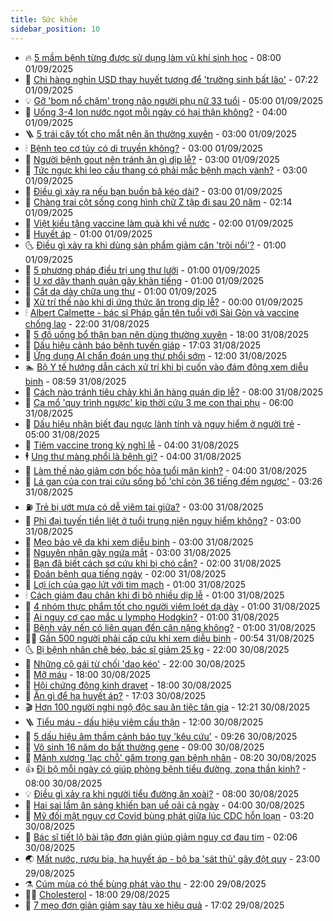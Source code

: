 ```yaml
---
title: Sức khỏe
sidebar_position: 10
---
```


<!-- vnexpress-suc-khoe:START -->
- 🔥 [5 mầm bệnh từng được sử dụng làm vũ khí sinh học](https://vnexpress.net/5-mam-benh-tung-duoc-su-dung-lam-vu-khi-sinh-hoc-4933865.html) - 08:00 01/09/2025
- 🥰 [Chi hàng nghìn USD thay huyết tương để &#39;trường sinh bất lão&#39;](https://vnexpress.net/chi-hang-nghin-usd-thay-huyet-tuong-de-truong-sinh-bat-lao-4933878.html) - 07:22 01/09/2025
- 💡 [Gỡ &#39;bom nổ chậm&#39; trong não người phụ nữ 33 tuổi](https://vnexpress.net/go-bom-no-cham-trong-nao-nguoi-phu-nu-33-tuoi-4933692.html) - 05:00 01/09/2025
- 🤗 [Uống 3-4 lon nước ngọt mỗi ngày có hại thận không?](https://vnexpress.net/uong-3-4-lon-nuoc-ngot-moi-ngay-co-hai-than-khong-4933754.html) - 04:00 01/09/2025
- 🪜 [5 trái cây tốt cho mắt nên ăn thường xuyên](https://vnexpress.net/5-trai-cay-tot-cho-mat-nen-an-thuong-xuyen-4933645.html) - 03:00 01/09/2025
- 🕯 [Bệnh teo cơ tủy có di truyền không?](https://vnexpress.net/benh-teo-co-tuy-co-di-truyen-khong-4933592.html) - 03:00 01/09/2025
- 🤭 [Người bệnh gout nên tránh ăn gì dịp lễ?](https://vnexpress.net/nguoi-benh-gout-nen-tranh-an-gi-dip-le-4933589.html) - 03:00 01/09/2025
- 👀 [Tức ngực khi leo cầu thang có phải mắc bệnh mạch vành?](https://vnexpress.net/tuc-nguc-khi-leo-cau-thang-co-phai-mac-benh-mach-vanh-4933586.html) - 03:00 01/09/2025
- 🌋 [Điều gì xảy ra nếu bạn buồn bã kéo dài?](https://vnexpress.net/dieu-gi-xay-ra-neu-ban-buon-ba-keo-dai-4933430.html) - 03:00 01/09/2025
- 🫶 [Chàng trai cột sống cong hình chữ Z tập đi sau 20 năm](https://vnexpress.net/chang-trai-cot-song-cong-hinh-chu-z-tap-di-sau-20-nam-4933873.html) - 02:14 01/09/2025
- 🦆 [Việt kiều tặng vaccine làm quà khi về nước](https://vnexpress.net/viet-kieu-tang-vaccine-lam-qua-khi-ve-nuoc-4933859.html) - 02:00 01/09/2025
- 🚀 [Huyết áp](https://vnexpress.net/huyet-ap-4933512.html) - 01:00 01/09/2025
- 🌜 [Điều gì xảy ra khi dùng sản phẩm giảm cân &#39;trôi nổi&#39;?](https://vnexpress.net/dieu-gi-xay-ra-khi-dung-san-pham-giam-can-troi-noi-4933425.html) - 01:00 01/09/2025
- 🧰 [5 phương pháp điều trị ung thư lưỡi](https://vnexpress.net/5-phuong-phap-dieu-tri-ung-thu-luoi-4933405.html) - 01:00 01/09/2025
- 💫 [U xơ dây thanh quản gây khàn tiếng](https://vnexpress.net/u-xo-day-thanh-quan-gay-khan-tieng-4933382.html) - 01:00 01/09/2025
- 🌝 [Cắt dạ dày chữa ung thư](https://vnexpress.net/cat-da-day-chua-ung-thu-4933381.html) - 01:00 01/09/2025
- 🗽 [Xử trí thế nào khi dị ứng thức ăn trong dịp lễ?](https://vnexpress.net/xu-tri-the-nao-khi-di-ung-thuc-an-trong-dip-le-4933757.html) - 00:00 01/09/2025
- 🕯 [Albert Calmette - bác sĩ Pháp gắn tên tuổi với Sài Gòn và vaccine chống lao](https://vnexpress.net/albert-calmette-bac-si-phap-gan-ten-tuoi-voi-sai-gon-va-vaccine-chong-lao-4932905.html) - 22:00 31/08/2025
- 🦅 [5 đồ uống bổ thận bạn nên dùng thường xuyên](https://vnexpress.net/5-do-uong-bo-than-ban-nen-dung-thuong-xuyen-4933658.html) - 18:00 31/08/2025
- 🦆 [Dấu hiệu cảnh báo bệnh tuyến giáp](https://vnexpress.net/dau-hieu-canh-bao-benh-tuyen-giap-4933239.html) - 17:03 31/08/2025
- 🎊 [Ứng dụng AI chẩn đoán ung thư phổi sớm](https://vnexpress.net/ung-dung-ai-chan-doan-ung-thu-phoi-som-4933674.html) - 12:00 31/08/2025
- 🏊 [Bộ Y tế hướng dẫn cách xử trí khi bị cuốn vào đám đông xem diễu binh](https://vnexpress.net/bo-y-te-huong-dan-cach-xu-tri-khi-bi-cuon-vao-dam-dong-xem-dieu-binh-4933745.html) - 08:59 31/08/2025
- 📝 [Cách nào tránh tiêu chảy khi ăn hàng quán dịp lễ?](https://vnexpress.net/cach-nao-tranh-tieu-chay-khi-an-hang-quan-dip-le-4933606.html) - 08:00 31/08/2025
- 💯 [Ca mổ &#39;quy trình ngược&#39; kịp thời cứu 3 mẹ con thai phụ](https://vnexpress.net/ca-mo-quy-trinh-nguoc-kip-thoi-cuu-3-me-con-thai-phu-4933018.html) - 06:00 31/08/2025
- 🌊 [Dấu hiệu nhận biết đau ngực lành tính và nguy hiểm ở người trẻ](https://vnexpress.net/dau-hieu-nhan-biet-dau-nguc-lanh-tinh-va-nguy-hiem-o-nguoi-tre-4933574.html) - 05:00 31/08/2025
- 🚀 [Tiêm vaccine trong kỳ nghỉ lễ](https://vnexpress.net/tiem-vaccine-trong-ky-nghi-le-4933655.html) - 04:00 31/08/2025
- 🕴 [Ung thư màng phổi là bệnh gì?](https://vnexpress.net/ung-thu-mang-phoi-la-benh-gi-4933584.html) - 04:00 31/08/2025
- 🗽 [Làm thế nào giảm cơn bốc hỏa tuổi mãn kinh?](https://vnexpress.net/lam-the-nao-giam-con-boc-hoa-tuoi-man-kinh-4933582.html) - 04:00 31/08/2025
- 🎡 [Lá gan của con trai cứu sống bố &#39;chỉ còn 36 tiếng đếm ngược&#39;](https://vnexpress.net/la-gan-cua-con-trai-cuu-song-bo-chi-con-36-tieng-dem-nguoc-4933672.html) - 03:26 31/08/2025
- ⛽️ [Trẻ bị ướt mưa có dễ viêm tai giữa?](https://vnexpress.net/tre-bi-uot-mua-co-de-viem-tai-giua-4933577.html) - 03:00 31/08/2025
- 🦆 [Phì đại tuyến tiền liệt ở tuổi trung niên nguy hiểm không?](https://vnexpress.net/phi-dai-tuyen-tien-liet-o-tuoi-trung-nien-nguy-hiem-khong-4933573.html) - 03:00 31/08/2025
- 🤩 [Mẹo bảo vệ da khi xem diễu binh](https://vnexpress.net/meo-bao-ve-da-khi-xem-dieu-binh-4933567.html) - 03:00 31/08/2025
- 🦒 [Nguyên nhân gây ngứa mắt](https://vnexpress.net/nguyen-nhan-gay-ngua-mat-4933426.html) - 03:00 31/08/2025
- 💫 [Bạn đã biết cách sơ cứu khi bị chó cắn?](https://vnexpress.net/ban-da-biet-cach-so-cuu-khi-bi-cho-can-4933604.html) - 02:00 31/08/2025
- 🐘 [Đoán bệnh qua tiếng ngáy](https://vnexpress.net/doan-benh-qua-tieng-ngay-4933578.html) - 02:00 31/08/2025
- 🚀 [Lợi ích của gạo lứt với tim mạch](https://vnexpress.net/loi-ich-cua-gao-lut-voi-tim-mach-4933575.html) - 01:00 31/08/2025
- 🕯 [Cách giảm đau chân khi đi bộ nhiều dịp lễ](https://vnexpress.net/cach-giam-dau-chan-khi-di-bo-nhieu-dip-le-4933571.html) - 01:00 31/08/2025
- 🦏 [4 nhóm thực phẩm tốt cho người viêm loét dạ dày](https://vnexpress.net/4-nhom-thuc-pham-tot-cho-nguoi-viem-loet-da-day-4933397.html) - 01:00 31/08/2025
- 🦄 [Ai nguy cơ cao mắc u lympho Hodgkin?](https://vnexpress.net/ai-nguy-co-cao-mac-u-lympho-hodgkin-4933365.html) - 01:00 31/08/2025
- 🦒 [Bệnh vảy nến có liên quan đến cân nặng không?](https://vnexpress.net/benh-vay-nen-co-lien-quan-den-can-nang-khong-4933362.html) - 01:00 31/08/2025
- 👨‍🏫 [Gần 500 người phải cấp cứu khi xem diễu binh](https://vnexpress.net/gan-500-nguoi-phai-cap-cuu-khi-xem-duyet-binh-4933566.html) - 00:54 31/08/2025
- 🌜 [Bị bệnh nhân chê béo, bác sĩ giảm 25 kg](https://vnexpress.net/bi-benh-nhan-che-beo-bac-si-giam-25-kg-4933366.html) - 22:00 30/08/2025
- 🚀 [Những cô gái từ chối &#39;dao kéo&#39;](https://vnexpress.net/nhung-co-gai-tu-choi-dao-keo-4931477.html) - 22:00 30/08/2025
- 💃 [Mỡ máu](https://vnexpress.net/mo-mau-4933499.html) - 18:00 30/08/2025
- 💯 [Hội chứng động kinh dravet](https://vnexpress.net/suc-khoe/cam-nang/hoi-chung-dravet-365) - 18:00 30/08/2025
- 🤔 [Ăn gì để hạ huyết áp?](https://vnexpress.net/an-gi-de-ha-huyet-ap-4933386.html) - 17:03 30/08/2025
- 🎬 [Hơn 100 người nghi ngộ độc sau ăn tiệc tân gia](https://vnexpress.net/hon-100-nguoi-nghi-ngo-doc-sau-an-tiec-tan-gia-4933540.html) - 12:21 30/08/2025
- 🪜 [Tiểu máu - dấu hiệu viêm cầu thận](https://vnexpress.net/tieu-mau-dau-hieu-viem-cau-than-4933268.html) - 12:00 30/08/2025
- 🦣 [5 dấu hiệu âm thầm cảnh báo tuỵ &#39;kêu cứu&#39;](https://vnexpress.net/5-dau-hieu-am-tham-canh-bao-tuy-keu-cuu-4933520.html) - 09:26 30/08/2025
- 🧐 [Vô sinh 16 năm do bất thường gene](https://vnexpress.net/vo-sinh-16-nam-do-bat-thuong-gene-4933511.html) - 09:00 30/08/2025
- 🤡 [Mảnh xương &#39;lạc chỗ&#39; găm trong gan bệnh nhân](https://vnexpress.net/manh-xuong-lac-cho-gam-trong-gan-benh-nhan-4933495.html) - 08:20 30/08/2025
- 👍 [Đi bộ mỗi ngày có giúp phòng bệnh tiểu đường, zona thần kinh?](https://vnexpress.net/di-bo-moi-ngay-co-giup-phong-benh-tieu-duong-zona-than-kinh-4933312.html) - 08:00 30/08/2025
- 💡 [Điều gì xảy ra khi người tiểu đường ăn xoài?](https://vnexpress.net/dieu-gi-xay-ra-khi-nguoi-tieu-duong-an-xoai-4933072.html) - 08:00 30/08/2025
- 💯 [Hai sai lầm ăn sáng khiến bạn uể oải cả ngày](https://vnexpress.net/hai-sai-lam-an-sang-khien-ban-ue-oai-ca-ngay-4933377.html) - 04:00 30/08/2025
- 🧠 [Mỹ đối mặt nguy cơ Covid bùng phát giữa lúc CDC hỗn loạn](https://vnexpress.net/my-doi-mat-nguy-co-covid-bung-phat-giua-luc-cdc-hon-loan-4933407.html) - 03:20 30/08/2025
- 🎡 [Bác sĩ tiết lộ bài tập đơn giản giúp giảm nguy cơ đau tim](https://vnexpress.net/bac-si-tiet-lo-bai-tap-don-gian-giup-giam-nguy-co-dau-tim-4933375.html) - 02:06 30/08/2025
- 🌏 [Mất nước, rượu bia, hạ huyết áp - bộ ba &#39;sát thủ&#39; gây đột quỵ](https://vnexpress.net/mat-nuoc-ruou-bia-ha-huyet-ap-bo-ba-sat-thu-gay-dot-quy-4932451.html) - 23:00 29/08/2025
- ⚗️ [Cúm mùa có thể bùng phát vào thu](https://vnexpress.net/cum-mua-co-the-bung-phat-vao-thu-4931631.html) - 22:00 29/08/2025
- 👨‍🏫 [Cholesterol](https://vnexpress.net/cholesterol-4933210.html) - 18:00 29/08/2025
- 🤖 [7 mẹo đơn giản giảm say tàu xe hiệu quả](https://vnexpress.net/7-meo-don-gian-giam-say-tau-xe-hieu-qua-4932828.html) - 17:02 29/08/2025<!-- vnexpress-suc-khoe:END -->
